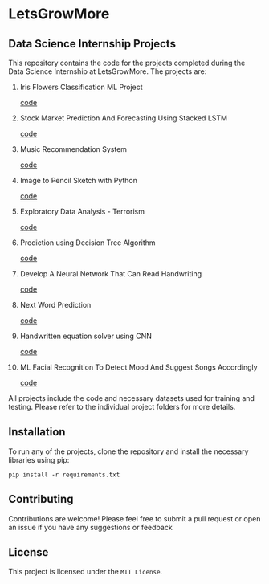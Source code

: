 # LetsGrowMore

## Data Science Internship Projects

This repository contains the code for the projects completed during the Data Science Internship at LetsGrowMore. The projects are:

<ol>
  <li> Iris Flowers Classification ML Project </li>
  <p><a href="https://github.com/footcricket05/LGMVIP-DataScience/tree/main/Task%2001-Iris%20Flowers%20Classification%20using%20ML">code</a></p>
  
  <li> Stock Market Prediction And Forecasting Using Stacked LSTM </li>
  <p><a href="https://github.com/footcricket05/LGMVIP-DataScience/tree/main/Task%2002-Stock%20Market%20Prediction%20And%20Forecasting%20Using%20Stacked%20LSTM">code</a></p>
  
  <li> Music Recommendation System </li>
  <p><a href="https://github.com/footcricket05/LGMVIP-DataScience/tree/main/Task%2003-Music%20Recommendation%20System">code</a></p>
  
  <li> Image to Pencil Sketch with Python </li>
  <p><a href="https://github.com/footcricket05/IPS-DS-Internship/blob/main/Movie%20Recommendation%20System/Movie_Recommendation_System.ipynb">code</a></p>
  
  <li> Exploratory Data Analysis - Terrorism </li>
  <p><a href="https://github.com/footcricket05/LGMVIP-DataScience/tree/main/Task%2004-Image%20to%20Pencil%20Sketch%20with%20Python">code</a></p>
  
  <li> Prediction using Decision Tree Algorithm </li>
  <p><a href="https://github.com/footcricket05/LGMVIP-DataScience/tree/main/Task%2005-Exploratory%20Data%20Analysis%20on%20Dataset%20-%20Terrorism">code</a></p>
  
  <li> Develop A Neural Network That Can Read Handwriting </li>
  <p><a href="https://github.com/footcricket05/LGMVIP-DataScience/tree/main/Task%2007-A%20Neural%20Network%20That%20Can%20Read%20Handwriting">code</a></p>
  
  <li> Next Word Prediction </li>
  <p><a href="https://github.com/footcricket05/LGMVIP-DataScience/tree/main/Task%2008%20-Next%20Word%20Prediction">code</a></p>
  
  <li> Handwritten equation solver using CNN </li>
  <p><a href="https://github.com/footcricket05/LGMVIP-DataScience/tree/main/Task%2009%20-%20Handwritten%20equation%20solver%20using%20CNN">code</a></p>
  
  <li> ML Facial Recognition To Detect Mood And Suggest Songs Accordingly </li>
  <p><a href="https://github.com/footcricket05/LGMVIP-DataScience/tree/main/Task%2010-ML%20Facial%20Recognition%20To%20Detect%20Mood%20And%20Suggest%20Songs%20Accordingly">code</a></p>
  
 </ol>
  

All projects include the code and necessary datasets used for training and testing. Please refer to the individual project folders for more details.



## Installation
To run any of the projects, clone the repository and install the necessary libraries using pip:
```
pip install -r requirements.txt
```


## Contributing
Contributions are welcome! Please feel free to submit a pull request or open an issue if you have any suggestions or feedback


## License
This project is licensed under the `MIT License`.
